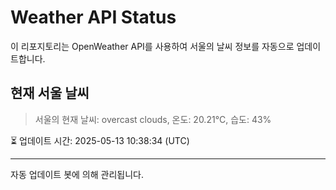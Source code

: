 
# Weather API Status

이 리포지토리는 OpenWeather API를 사용하여 서울의 날씨 정보를 자동으로 업데이트합니다.

## 현재 서울 날씨
> 서울의 현재 날씨: overcast clouds, 온도: 20.21°C, 습도: 43%

⏳ 업데이트 시간: 2025-05-13 10:38:34 (UTC)

---
자동 업데이트 봇에 의해 관리됩니다.
